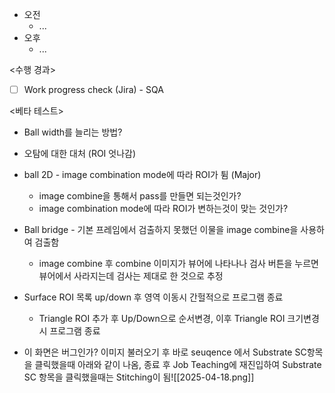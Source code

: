- 오전
	- ...
- 오후
	- ...

<수행 경과>
- [ ] Work progress check (Jira) - SQA

<베타 테스트>
- Ball width를 늘리는 방법?
- 오탐에 대한 대처 (ROI 엇나감)
- ball 2D - image combination mode에 따라 ROI가 튐 (Major)
	- image combine을 통해서 pass를 만들면 되는것인가?
	- image combination mode에 따라 ROI가 변하는것이 맞는 것인가?
- Ball bridge - 기본 프레임에서 검출하지 못했던 이물을 image combine을 사용하여 검출함
	- image combine 후 combine 이미지가 뷰어에 나타나나 검사 버튼을 누르면 뷰어에서 사라지는데 검사는 제대로 한 것으로 추정
- Surface ROI 목록 up/down 후 영역 이동시 간헐적으로 프로그램 종료
	- Triangle ROI 추가 후 Up/Down으로 순서변경, 이후 Triangle ROI 크기변경시 프로그램 종료

- 이 화면은 버그인가? 이미지 불러오기 후 바로 seuqence 에서 Substrate SC항목을 클릭했을때 아래와 같이 나옴, 종료 후 Job Teaching에 재진입하여 Substrate SC 항목을 클릭했을때는 Stitching이 됨![[2025-04-18.png]]
